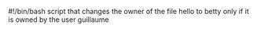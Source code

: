 #!/bin/bash
script that changes the owner of the file hello to betty only if it is owned by the user guillaume
